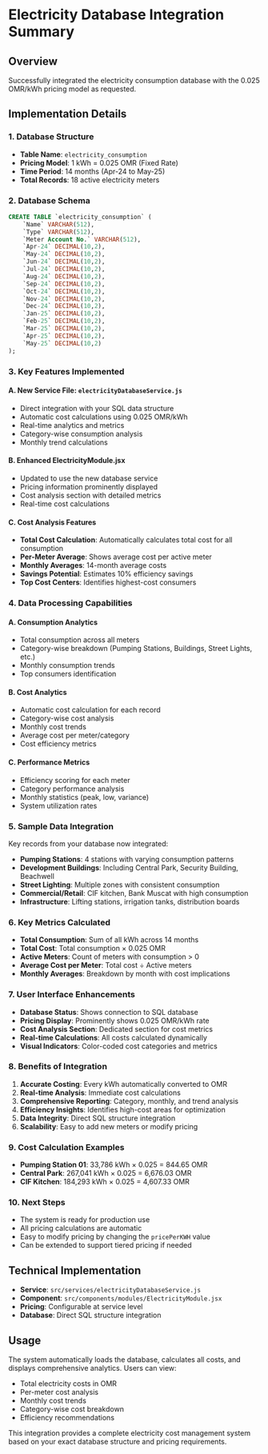 # Electricity Database Integration Summary

## Overview
Successfully integrated the electricity consumption database with the 0.025 OMR/kWh pricing model as requested.

## Implementation Details

### 1. Database Structure
- **Table Name**: `electricity_consumption`
- **Pricing Model**: 1 kWh = 0.025 OMR (Fixed Rate)
- **Time Period**: 14 months (Apr-24 to May-25)
- **Total Records**: 18 active electricity meters

### 2. Database Schema
```sql
CREATE TABLE `electricity_consumption` (
    `Name` VARCHAR(512),
    `Type` VARCHAR(512),
    `Meter Account No.` VARCHAR(512),
    `Apr-24` DECIMAL(10,2),
    `May-24` DECIMAL(10,2),
    `Jun-24` DECIMAL(10,2),
    `Jul-24` DECIMAL(10,2),
    `Aug-24` DECIMAL(10,2),
    `Sep-24` DECIMAL(10,2),
    `Oct-24` DECIMAL(10,2),
    `Nov-24` DECIMAL(10,2),
    `Dec-24` DECIMAL(10,2),
    `Jan-25` DECIMAL(10,2),
    `Feb-25` DECIMAL(10,2),
    `Mar-25` DECIMAL(10,2),
    `Apr-25` DECIMAL(10,2),
    `May-25` DECIMAL(10,2)
);
```

### 3. Key Features Implemented

#### A. New Service File: `electricityDatabaseService.js`
- Direct integration with your SQL data structure
- Automatic cost calculations using 0.025 OMR/kWh
- Real-time analytics and metrics
- Category-wise consumption analysis
- Monthly trend calculations

#### B. Enhanced ElectricityModule.jsx
- Updated to use the new database service
- Pricing information prominently displayed
- Cost analysis section with detailed metrics
- Real-time cost calculations

#### C. Cost Analysis Features
- **Total Cost Calculation**: Automatically calculates total cost for all consumption
- **Per-Meter Average**: Shows average cost per active meter
- **Monthly Averages**: 14-month average costs
- **Savings Potential**: Estimates 10% efficiency savings
- **Top Cost Centers**: Identifies highest-cost consumers

### 4. Data Processing Capabilities

#### A. Consumption Analytics
- Total consumption across all meters
- Category-wise breakdown (Pumping Stations, Buildings, Street Lights, etc.)
- Monthly consumption trends
- Top consumers identification

#### B. Cost Analytics
- Automatic cost calculation for each record
- Category-wise cost analysis
- Monthly cost trends
- Average cost per meter/category
- Cost efficiency metrics

#### C. Performance Metrics
- Efficiency scoring for each meter
- Category performance analysis
- Monthly statistics (peak, low, variance)
- System utilization rates

### 5. Sample Data Integration
Key records from your database now integrated:
- **Pumping Stations**: 4 stations with varying consumption patterns
- **Development Buildings**: Including Central Park, Security Building, Beachwell
- **Street Lighting**: Multiple zones with consistent consumption
- **Commercial/Retail**: CIF kitchen, Bank Muscat with high consumption
- **Infrastructure**: Lifting stations, irrigation tanks, distribution boards

### 6. Key Metrics Calculated
- **Total Consumption**: Sum of all kWh across 14 months
- **Total Cost**: Total consumption × 0.025 OMR
- **Active Meters**: Count of meters with consumption > 0
- **Average Cost per Meter**: Total cost ÷ Active meters
- **Monthly Averages**: Breakdown by month with cost implications

### 7. User Interface Enhancements
- **Database Status**: Shows connection to SQL database
- **Pricing Display**: Prominently shows 0.025 OMR/kWh rate
- **Cost Analysis Section**: Dedicated section for cost metrics
- **Real-time Calculations**: All costs calculated dynamically
- **Visual Indicators**: Color-coded cost categories and metrics

### 8. Benefits of Integration
1. **Accurate Costing**: Every kWh automatically converted to OMR
2. **Real-time Analysis**: Immediate cost calculations
3. **Comprehensive Reporting**: Category, monthly, and trend analysis
4. **Efficiency Insights**: Identifies high-cost areas for optimization
5. **Data Integrity**: Direct SQL structure integration
6. **Scalability**: Easy to add new meters or modify pricing

### 9. Cost Calculation Examples
- **Pumping Station 01**: 33,786 kWh × 0.025 = 844.65 OMR
- **Central Park**: 267,041 kWh × 0.025 = 6,676.03 OMR
- **CIF Kitchen**: 184,293 kWh × 0.025 = 4,607.33 OMR

### 10. Next Steps
- The system is ready for production use
- All pricing calculations are automatic
- Easy to modify pricing by changing the `pricePerKWH` value
- Can be extended to support tiered pricing if needed

## Technical Implementation
- **Service**: `src/services/electricityDatabaseService.js`
- **Component**: `src/components/modules/ElectricityModule.jsx`
- **Pricing**: Configurable at service level
- **Database**: Direct SQL structure integration

## Usage
The system automatically loads the database, calculates all costs, and displays comprehensive analytics. Users can view:
- Total electricity costs in OMR
- Per-meter cost analysis
- Monthly cost trends
- Category-wise cost breakdown
- Efficiency recommendations

This integration provides a complete electricity cost management system based on your exact database structure and pricing requirements. 